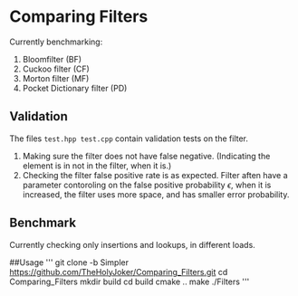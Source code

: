 # Comparing Filters
Currently benchmarking:
1. Bloomfilter (BF)
2. Cuckoo filter (CF)
3. Morton filter (MF)
4. Pocket Dictionary filter (PD)

## Validation
  The files `test.hpp test.cpp` contain validation tests on the filter.
  1. Making sure the filter does not have false negative. (Indicating the element is in not in the filter, when it is.)
  2. Checking the filter false positive rate is as expected. 
  Filter aften have a parameter contoroling on the false positive probability $\epsilon$, when it is increased, the filter uses more space, and has smaller error probability.  
  
 ## Benchmark
 Currently checking only insertions and lookups, in different loads.
 
 
 ##Usage
 '''
 git clone -b Simpler https://github.com/TheHolyJoker/Comparing_Filters.git
 cd Comparing_Filters
 mkdir build
 cd build
 cmake ..
 make
 ./Filters
 '''
 
